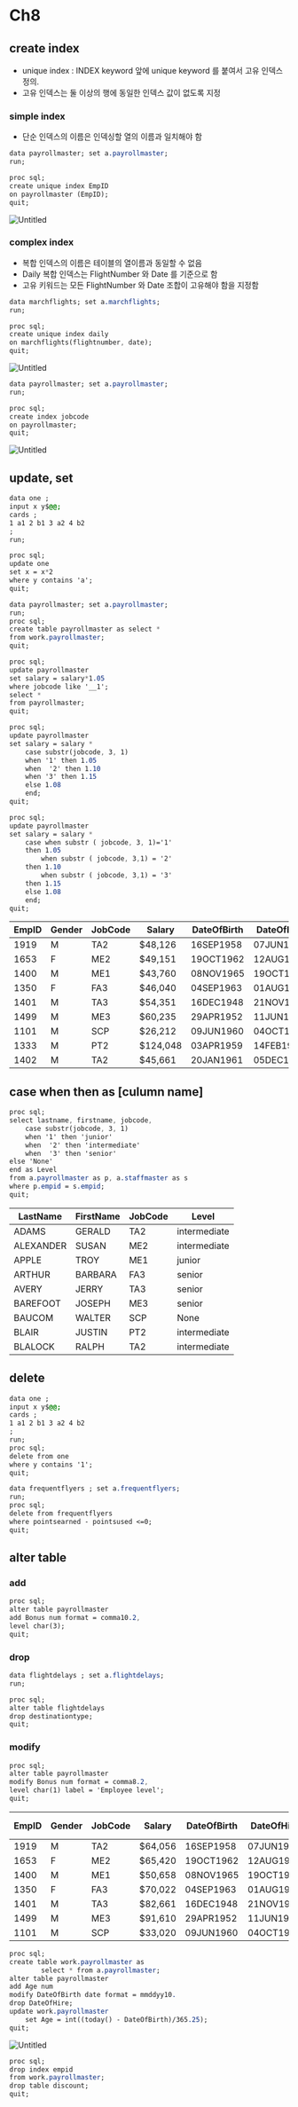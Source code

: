 # Ch8

## create index

- unique index : INDEX keyword 앞에 unique keyword 를 붙여서 고유 인덱스 정의.
- 고유 인덱스는 둘 이상의 행에 동일한 인덱스 값이 없도록 지정

### simple index

- 단순 인덱스의 이름은 인덱싱할 열의 이름과 일치해야 함

```sass
data payrollmaster; set a.payrollmaster;
run;

proc sql;
create unique index EmpID
on payrollmaster (EmpID);
quit;
```

![Untitled](https://s3-us-west-2.amazonaws.com/secure.notion-static.com/eaa29f47-7aaf-40ab-b429-5c99b3387dac/Untitled.png)

### complex index

- 복합 인덱스의 이름은 테이블의 열이름과 동일할 수 없음
- Daily 복합 인덱스는 FlightNumber 와 Date 를 기준으로 함
- 고유 키워드는 모든 FlightNumber 와 Date 조합이 고유해야 함을 지정함

```sass
data marchflights; set a.marchflights;
run;

proc sql;
create unique index daily
on marchflights(flightnumber, date);
quit;
```

![Untitled](https://s3-us-west-2.amazonaws.com/secure.notion-static.com/518318c4-1bd6-4d4c-b9f6-48bec5020178/Untitled.png)

```sass
data payrollmaster; set a.payrollmaster;
run;

proc sql;
create index jobcode
on payrollmaster;
quit;
```

![Untitled](https://s3-us-west-2.amazonaws.com/secure.notion-static.com/9a2c0556-aa97-4980-a5a3-6d3582da78c8/Untitled.png)

## update, set

```sass
data one ;
input x y$@@;
cards ;
1 a1 2 b1 3 a2 4 b2
;
run;

proc sql;
update one
set x = x*2
where y contains 'a';
quit;
```

```sass
data payrollmaster; set a.payrollmaster;
run;
proc sql;
create table payrollmaster as select *
from work.payrollmaster;
quit;

proc sql;
update payrollmaster 
set salary = salary*1.05
where jobcode like '__1';
select * 
from payrollmaster;
quit;

proc sql;
update payrollmaster
set salary = salary *
	case substr(jobcode, 3, 1)
	when '1' then 1.05
	when  '2' then 1.10
	when '3' then 1.15
	else 1.08
	end;
quit;

proc sql;
update payrollmaster
set salary = salary *
	case when substr ( jobcode, 3, 1)='1'
	then 1.05
		when substr ( jobcode, 3,1) = '2'
	then 1.10
		when substr ( jobcode, 3,1) = '3'
	then 1.15
	else 1.08
	end;
quit;

```

| EmpID | Gender | JobCode | Salary | DateOfBirth | DateOfHire |
| --- | --- | --- | --- | --- | --- |
| 1919 | M | TA2 | $48,126 | 16SEP1958 | 07JUN1985 |
| 1653 | F | ME2 | $49,151 | 19OCT1962 | 12AUG1988 |
| 1400 | M | ME1 | $43,760 | 08NOV1965 | 19OCT1988 |
| 1350 | F | FA3 | $46,040 | 04SEP1963 | 01AUG1988 |
| 1401 | M | TA3 | $54,351 | 16DEC1948 | 21NOV1983 |
| 1499 | M | ME3 | $60,235 | 29APR1952 | 11JUN1978 |
| 1101 | M | SCP | $26,212 | 09JUN1960 | 04OCT1988 |
| 1333 | M | PT2 | $124,048 | 03APR1959 | 14FEB1979 |
| 1402 | M | TA2 | $45,661 | 20JAN1961 | 05DEC1988 |

## case when then as [culumn name]

```sass
proc sql;
select lastname, firstname, jobcode,
	case substr(jobcode, 3, 1)
	when '1' then 'junior'
	when  '2' then 'intermediate'
	when  '3' then 'senior'
else 'None'
end as Level
from a.payrollmaster as p, a.staffmaster as s
where p.empid = s.empid;
quit;
```

| LastName | FirstName | JobCode | Level |
| --- | --- | --- | --- |
| ADAMS | GERALD | TA2 | intermediate |
| ALEXANDER | SUSAN | ME2 | intermediate |
| APPLE | TROY | ME1 | junior |
| ARTHUR | BARBARA | FA3 | senior |
| AVERY | JERRY | TA3 | senior |
| BAREFOOT | JOSEPH | ME3 | senior |
| BAUCOM | WALTER | SCP | None |
| BLAIR | JUSTIN | PT2 | intermediate |
| BLALOCK | RALPH | TA2 | intermediate |

## delete

```sass
data one ;
input x y$@@;
cards ;
1 a1 2 b1 3 a2 4 b2
;
run;
proc sql;
delete from one
where y contains '1';
quit;

```

```sass
data frequentflyers ; set a.frequentflyers;
run;
proc sql;
delete from frequentflyers
where pointsearned - pointsused <=0;
quit;
```

## alter table

### add

```sass
proc sql;
alter table payrollmaster
add Bonus num format = comma10.2,
level char(3);
quit;
```

### drop

```sass
data flightdelays ; set a.flightdelays;
run;

proc sql;
alter table flightdelays
drop destinationtype;
quit;
```

### modify

```sass
proc sql;
alter table payrollmaster
modify Bonus num format = comma8.2,
level char(1) label = 'Employee level';
quit;

```

| EmpID | Gender | JobCode | Salary | DateOfBirth | DateOfHire | Bonus | Employee level |
| --- | --- | --- | --- | --- | --- | --- | --- |
| 1919 | M | TA2 | $64,056 | 16SEP1958 | 07JUN1985 | . |  |
| 1653 | F | ME2 | $65,420 | 19OCT1962 | 12AUG1988 | . |  |
| 1400 | M | ME1 | $50,658 | 08NOV1965 | 19OCT1988 | . |  |
| 1350 | F | FA3 | $70,022 | 04SEP1963 | 01AUG1988 | . |  |
| 1401 | M | TA3 | $82,661 | 16DEC1948 | 21NOV1983 | . |  |
| 1499 | M | ME3 | $91,610 | 29APR1952 | 11JUN1978 | . |  |
| 1101 | M | SCP | $33,020 | 09JUN1960 | 04OCT1988 | . |  |

```sass
proc sql;
create table work.payrollmaster as 	
		select * from a.payrollmaster;
alter table payrollmaster 
add Age num
modify DateOfBirth date format = mmddyy10.
drop DateOfHire;
update work.payrollmaster
	set Age = int((today() - DateOfBirth)/365.25);
quit;
```

![Untitled](https://s3-us-west-2.amazonaws.com/secure.notion-static.com/8e1fdd1b-7015-44ec-a5f9-fd0e12190ae8/Untitled.png)

```sass
proc sql;
drop index empid 
from work.payrollmaster;
drop table discount;
quit;
```
